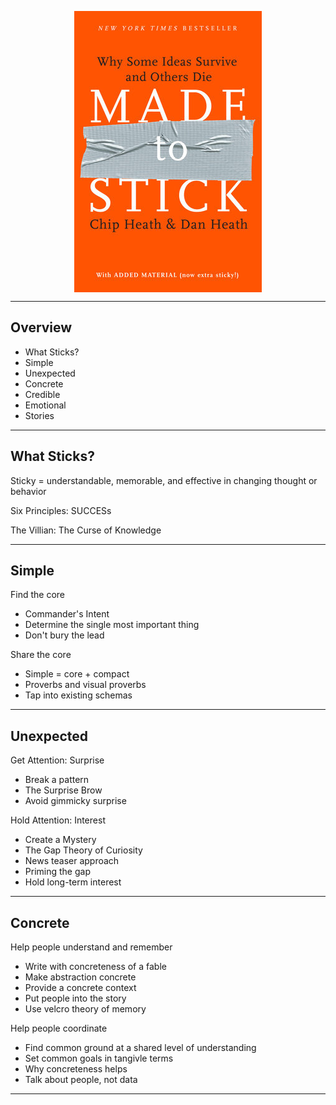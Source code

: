 <style>
img[alt~="center"] {
  display: block;
  margin: 0 auto;
}
.slide {
  font-family: 'JetBrains Mono';
}
</style>


![Cover:640 center](assets/cover.jfif)

---

## Overview

  - What Sticks?
  - Simple
  - Unexpected
  - Concrete
  - Credible
  - Emotional
  - Stories

___

## What Sticks?

Sticky = understandable, memorable, and effective in changing thought or behavior

Six Principles: SUCCESs

The Villian: The Curse of Knowledge

---

## Simple

Find the core
  - Commander's Intent
  - Determine the single most important thing
  - Don't bury the lead

Share the core
  - Simple = core + compact
  - Proverbs and visual proverbs
  - Tap into existing schemas

___

## Unexpected

Get Attention: Surprise
  - Break a pattern
  - The Surprise Brow
  - Avoid gimmicky surprise

Hold Attention: Interest
  - Create a Mystery
  - The Gap Theory of Curiosity
  - News teaser approach
  - Priming the gap
  - Hold long-term interest

---

## Concrete

Help people understand and remember
  - Write with concreteness of a fable
  - Make abstraction concrete
  - Provide a concrete context
  - Put people into the story
  - Use velcro theory of memory

Help people coordinate
  - Find common ground at a shared level of understanding
  - Set common goals in tangivle terms
  - Why concreteness helps
  - Talk about people, not data

___
